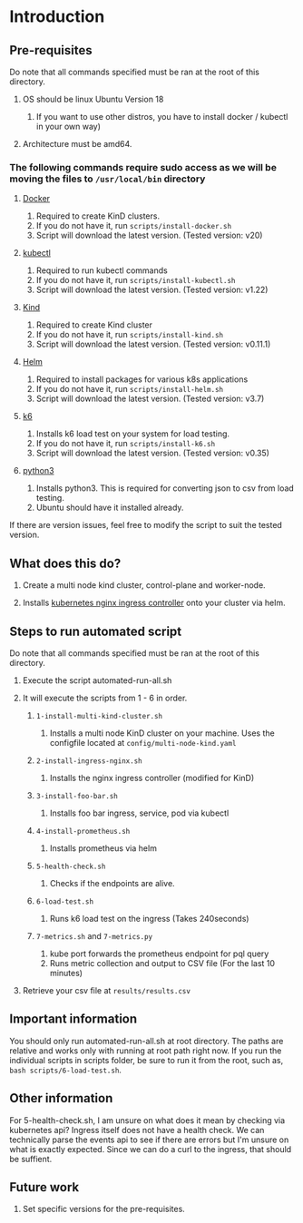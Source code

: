 # Introduction


## Pre-requisites

Do note that all commands specified must be ran at the root of this directory.

1. OS should be linux Ubuntu Version 18
   1. If you want to use other distros, you have to install docker / kubectl in your own way)

1. Architecture must be amd64.

### The following commands require sudo access as we will be moving the files to `/usr/local/bin` directory

1. [Docker](https://docs.docker.com/engine/install/ubuntu/)
   1. Required to create KinD clusters.
   1. If you do not have it, run `scripts/install-docker.sh`
   1. Script will download the latest version. (Tested version: v20)

1. [kubectl](https://kubernetes.io/docs/tasks/tools/install-kubectl-linux/)
   1. Required to run kubectl commands
   1. If you do not have it, run `scripts/install-kubectl.sh`
   1. Script will download the latest version. (Tested version: v1.22)

1. [Kind](https://kind.sigs.k8s.io/docs/user/quick-start/#installing-with-a-package-manager)
   1. Required to create Kind cluster
   1. If you do not have it, run `scripts/install-kind.sh`
   1. Script will download the latest version. (Tested version: v0.11.1)

1. [Helm](https://helm.sh/docs/intro/install/)
   1. Required to install packages for various k8s applications
   1. If you do not have it, run `scripts/install-helm.sh`
   1. Script will download the latest version. (Tested version: v3.7)

1. [k6](https://k6.io/docs/getting-started/installation/)
   1. Installs k6 load test on your system for load testing.
   1. If you do not have it, run `scripts/install-k6.sh`
   1. Script will download the latest version. (Tested version: v0.35)

1. [python3](https://www.python.org/downloads/)
   1. Installs python3. This is required for converting json to csv from load testing.
   1. Ubuntu should have it installed already.

If there are version issues, feel free to modify the script to suit the tested version.

## What does this do?

1. Create a multi node kind cluster, control-plane and worker-node.

1. Installs [kubernetes nginx ingress controller](https://kubernetes.github.io/ingress-nginx/deploy/) onto your cluster via helm.

## Steps to run automated script

Do note that all commands specified must be ran at the root of this directory.

1. Execute the script automated-run-all.sh

1. It will execute the scripts from 1 - 6 in order.
   1. `1-install-multi-kind-cluster.sh`
      1. Installs a multi node KinD cluster on your machine. Uses the configfile located at `config/multi-node-kind.yaml`

   1. `2-install-ingress-nginx.sh`
      1. Installs the nginx ingress controller (modified for KinD)

   1. `3-install-foo-bar.sh`
      1. Installs foo bar ingress, service, pod via kubectl

   1. `4-install-prometheus.sh`
      1. Installs prometheus via helm

   1. `5-health-check.sh`
      1. Checks if the endpoints are alive.

   1. `6-load-test.sh`
      1. Runs k6 load test on the ingress (Takes 240seconds)

   1. `7-metrics.sh` and `7-metrics.py`
      1. kube port forwards the prometheus endpoint for pql query
      1. Runs metric collection and output to CSV file (For the last 10 minutes)

1. Retrieve your csv file at `results/results.csv`

## Important information

You should only run automated-run-all.sh at root directory. The paths are relative and works only with running at root path right now. If you run the individual scripts in scripts folder, be sure to run it from the root, such as, `bash scripts/6-load-test.sh`.

## Other information

For 5-health-check.sh, I am unsure on what does it mean by checking via kubernetes api? Ingress itself does not have a health check.
We can technically parse the events api to see if there are errors but I'm unsure on what is exactly expected.
Since we can do a curl to the ingress, that should be suffient.

## Future work

1. Set specific versions for the pre-requisites.

